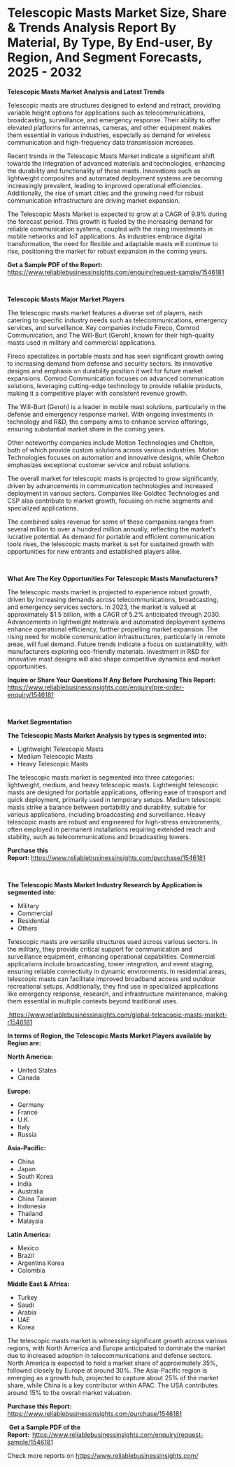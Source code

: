 <p><h1>Telescopic Masts Market Size, Share & Trends Analysis Report By Material, By Type, By End-user, By Region, And Segment Forecasts, 2025 - 2032</h1></p><p><strong>Telescopic Masts Market Analysis and Latest Trends</strong></p>
<p><p>Telescopic masts are structures designed to extend and retract, providing variable height options for applications such as telecommunications, broadcasting, surveillance, and emergency response. Their ability to offer elevated platforms for antennas, cameras, and other equipment makes them essential in various industries, especially as demand for wireless communication and high-frequency data transmission increases.</p><p>Recent trends in the Telescopic Masts Market indicate a significant shift towards the integration of advanced materials and technologies, enhancing the durability and functionality of these masts. Innovations such as lightweight composites and automated deployment systems are becoming increasingly prevalent, leading to improved operational efficiencies. Additionally, the rise of smart cities and the growing need for robust communication infrastructure are driving market expansion.</p><p>The Telescopic Masts Market is expected to grow at a CAGR of 9.9% during the forecast period. This growth is fueled by the increasing demand for reliable communication systems, coupled with the rising investments in mobile networks and IoT applications. As industries embrace digital transformation, the need for flexible and adaptable masts will continue to rise, positioning the market for robust expansion in the coming years.</p></p>
<p><strong>Get a Sample PDF of the Report:&nbsp;</strong> <a href="https://www.reliablebusinessinsights.com/enquiry/request-sample/1546181?utm_campaign=2940&utm_medium=2&utm_source=Github&utm_content=ia&utm_term=08042025&utm_id=telescopic-masts">https://www.reliablebusinessinsights.com/enquiry/request-sample/1546181</a></p>
<p>&nbsp;</p>
<p><strong>Telescopic Masts Major Market Players</strong></p>
<p><p>The telescopic masts market features a diverse set of players, each catering to specific industry needs such as telecommunications, emergency services, and surveillance. Key companies include Fireco, Comrod Communication, and The Will-Burt (Geroh), known for their high-quality masts used in military and commercial applications. </p><p>Fireco specializes in portable masts and has seen significant growth owing to increasing demand from defense and security sectors. Its innovative designs and emphasis on durability position it well for future market expansions. Comrod Communication focuses on advanced communication solutions, leveraging cutting-edge technology to provide reliable products, making it a competitive player with consistent revenue growth.</p><p>The Will-Burt (Geroh) is a leader in mobile mast solutions, particularly in the defense and emergency response market. With ongoing investments in technology and R&D, the company aims to enhance service offerings, ensuring substantial market share in the coming years.</p><p>Other noteworthy companies include Motion Technologies and Chelton, both of which provide custom solutions across various industries. Motion Technologies focuses on automation and innovative designs, while Chelton emphasizes exceptional customer service and robust solutions. </p><p>The overall market for telescopic masts is projected to grow significantly, driven by advancements in communication technologies and increased deployment in various sectors. Companies like Goldtec Technologies and CSP also contribute to market growth, focusing on niche segments and specialized applications.</p><p>The combined sales revenue for some of these companies ranges from several million to over a hundred million annually, reflecting the market's lucrative potential. As demand for portable and efficient communication tools rises, the telescopic masts market is set for sustained growth with opportunities for new entrants and established players alike.</p></p>
<p>&nbsp;</p>
<p><strong>What Are The Key Opportunities For Telescopic Masts Manufacturers?</strong></p>
<p><p>The telescopic masts market is projected to experience robust growth, driven by increasing demands across telecommunications, broadcasting, and emergency services sectors. In 2023, the market is valued at approximately $1.5 billion, with a CAGR of 5.2% anticipated through 2030. Advancements in lightweight materials and automated deployment systems enhance operational efficiency, further propelling market expansion. The rising need for mobile communication infrastructures, particularly in remote areas, will fuel demand. Future trends indicate a focus on sustainability, with manufacturers exploring eco-friendly materials. Investment in R&D for innovative mast designs will also shape competitive dynamics and market opportunities.</p></p>
<p><strong>Inquire or Share Your Questions If Any Before Purchasing This Report:</strong> <a href="https://www.reliablebusinessinsights.com/enquiry/pre-order-enquiry/1546181?utm_campaign=2940&utm_medium=2&utm_source=Github&utm_content=ia&utm_term=08042025&utm_id=telescopic-masts">https://www.reliablebusinessinsights.com/enquiry/pre-order-enquiry/1546181</a></p>
<p>&nbsp;</p>
<p><strong>Market Segmentation</strong></p>
<p><strong>The Telescopic Masts Market Analysis by types is segmented into:</strong></p>
<p><ul><li>Lightweight Telescopic Masts</li><li>Medium Telescopic Masts</li><li>Heavy Telescopic Masts</li></ul></p>
<p><p>The telescopic masts market is segmented into three categories: lightweight, medium, and heavy telescopic masts. Lightweight telescopic masts are designed for portable applications, offering ease of transport and quick deployment, primarily used in temporary setups. Medium telescopic masts strike a balance between portability and durability, suitable for various applications, including broadcasting and surveillance. Heavy telescopic masts are robust and engineered for high-stress environments, often employed in permanent installations requiring extended reach and stability, such as telecommunications and broadcasting towers.</p></p>
<p><strong>Purchase this Report:&nbsp;</strong><a href="https://www.reliablebusinessinsights.com/purchase/1546181?utm_campaign=2940&utm_medium=2&utm_source=Github&utm_content=ia&utm_term=08042025&utm_id=telescopic-masts">https://www.reliablebusinessinsights.com/purchase/1546181</a></p>
<p>&nbsp;</p>
<p><strong>The Telescopic Masts Market Industry Research by Application is segmented into:</strong></p>
<p><ul><li>Military</li><li>Commercial</li><li>Residential</li><li>Others</li></ul></p>
<p><p>Telescopic masts are versatile structures used across various sectors. In the military, they provide critical support for communication and surveillance equipment, enhancing operational capabilities. Commercial applications include broadcasting, tower integration, and event staging, ensuring reliable connectivity in dynamic environments. In residential areas, telescopic masts can facilitate improved broadband access and outdoor recreational setups. Additionally, they find use in specialized applications like emergency response, research, and infrastructure maintenance, making them essential in multiple contexts beyond traditional uses.</p></p>
<p><a href="https://www.reliablebusinessinsights.com/global-telescopic-masts-market-r1546181?utm_campaign=2940&utm_medium=2&utm_source=Github&utm_content=ia&utm_term=08042025&utm_id=telescopic-masts">&nbsp;https://www.reliablebusinessinsights.com/global-telescopic-masts-market-r1546181</a></p>
<p><strong>In terms of Region, the Telescopic Masts Market Players available by Region are:</strong></p>
<p>
    <p> <strong> North America: </strong>
        <ul>
            <li>United States</li>
            <li>Canada</li>
        </ul>
        </p> 
    <p> <strong> Europe: </strong>
        <ul>
            <li>Germany</li>
            <li>France</li>
            <li>U.K.</li>
            <li>Italy</li>
            <li>Russia</li>
        </ul>
        </p> 
    <p> <strong> Asia-Pacific: </strong>
        <ul>
            <li>China</li>
            <li>Japan</li>
            <li>South Korea</li>
            <li>India</li>
            <li>Australia</li>
            <li>China Taiwan</li>
            <li>Indonesia</li>
            <li>Thailand</li>
            <li>Malaysia</li>
        </ul>
        </p> 
    <p> <strong> Latin America: </strong>
        <ul>
            <li>Mexico</li>
            <li>Brazil</li>
            <li>Argentina Korea</li>
            <li>Colombia</li>
        </ul>
        </p> 
    <p> <strong> Middle East & Africa: </strong>
        <ul>
            <li>Turkey</li>
            <li>Saudi</li>
            <li>Arabia</li>
            <li>UAE</li>
            <li>Korea</li>
        </ul>
    </p>
    </p>
<p><p>The telescopic masts market is witnessing significant growth across various regions, with North America and Europe anticipated to dominate the market due to increased adoption in telecommunications and defense sectors. North America is expected to hold a market share of approximately 35%, followed closely by Europe at around 30%. The Asia-Pacific region is emerging as a growth hub, projected to capture about 25% of the market share, while China is a key contributor within APAC. The USA contributes around 15% to the overall market valuation.</p></p>
<p><strong>Purchase this Report: </strong><a href="https://www.reliablebusinessinsights.com/purchase/1546181?utm_campaign=2940&utm_medium=2&utm_source=Github&utm_content=ia&utm_term=08042025&utm_id=telescopic-masts">https://www.reliablebusinessinsights.com/purchase/1546181</a></p>
<p>&nbsp;<strong>Get a Sample PDF of the Report:&nbsp;&nbsp;</strong><a href="https://www.reliablebusinessinsights.com/enquiry/request-sample/1546181?utm_campaign=2940&utm_medium=2&utm_source=Github&utm_content=ia&utm_term=08042025&utm_id=telescopic-masts">https://www.reliablebusinessinsights.com/enquiry/request-sample/1546181</a></p>
<p><strong></strong></p>
<p>Check more reports on <a href="https://www.reliablebusinessinsights.com/?utm_campaign=2940&utm_medium=2&utm_source=Github&utm_content=ia&utm_term=08042025&utm_id=telescopic-masts">https://www.reliablebusinessinsights.com/</a></p>